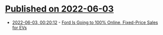 # [Published on 2022-06-03](index.md)

* [2022-06-03, 00:20:12](https://news.ycombinator.com/item?id=31602417) - [Ford Is Going to 100% Online, Fixed-Price Sales for EVs](https://www.roadandtrack.com/news/a40175990/ford-online-sales-no-negotiation/)

